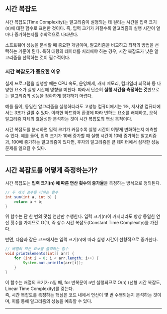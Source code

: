 ## 시간 복잡도
시간 복잡도(Time Complexity)는 알고리즘이 실행되는 데 걸리는 시간을 입력 크기(n)에 대한 함수로 표현한 것이다. 즉, 입력 크기가 커질수록 알고리즘의 실행 시간이 얼마나 증가하는지를 수학적으로 나타낸다.

소프트웨어 성능을 분석할 때 중요한 개념이며, 알고리즘을 비교하고 최적의 방법을 선택하는 기준이 된다. 특히 대량의 데이터를 처리해야 하는 경우, 시간 복잡도가 낮은 알고리즘을 선택하는 것이 필수적이다.

### 시간 복잡도가 중요한 이유
실제 프로그램을 실행할 때는 CPU 속도, 운영체제, 캐시 메모리, 컴파일러 최적화 등 다양한 요소가 실행 시간에 영향을 미친다. 따라서 단순히 **실행 시간을 측정하는 것**만으로는 알고리즘의 성능을 정확하게 평가하기 어렵다.

예를 들어, 동일한 알고리즘을 실행하더라도 고성능 컴퓨터에서는 1초, 저사양 컴퓨터에서는 3초가 걸릴 수 있다. 이러한 하드웨어 환경에 따라 변하는 요소를 배제하고, 오직 알고리즘 자체의 효율성만 분석하는 것이 시간 복잡도의 핵심 목적이다.

시간 복잡도를 분석하면 입력 크기가 커질수록 실행 시간이 어떻게 변화하는지 예측할 수 있다. 예를 들어, 입력 크기가 10배 증가할 때 실행 시간이 10배 증가하는 알고리즘과, 100배 증가하는 알고리즘이 있다면, 후자의 알고리즘은 큰 데이터에서 심각한 성능 문제를 일으킬 수 있다.

-----------------
## 시간 복잡도를 어떻게 측정하는가?
시간 복잡도는 **입력 크기(n) 에 따른 연산 횟수의 증가율**을 측정하는 방식으로 정의된다.
```java
// 두 개의 정수를 더하는 함수
int sum(int a, int b) {
    return a + b;
}
```
위 함수는 단 한 번의 덧셈 연산만 수행한다. 입력 크기(n)이 커지더라도 항상 동일한 연산 횟수를 가지므로 O(1), 즉 상수 시간 복잡도(Constant Time Complexity)를 가진다.

반면, 다음과 같은 코드에서는 입력 크기(n)에 따라 실행 시간이 선형적으로 증가한다.
```java
// 배열의 모든 요소를 출력하는 함수
void printElements(int[] arr) {
    for (int i = 0; i < arr.length; i++) {
        System.out.println(arr[i]);
    }
}
```
이 함수는 배열의 크기가 n일 때, for 반복문이 n번 실행되므로 O(n) (선형 시간 복잡도, Linear Time Complexity)를 갖는다.<br>
즉, 시간 복잡도를 측정하는 핵심은 코드 내에서 연산이 몇 번 수행되는지 분석하는 것이며, 이를 통해 알고리즘의 성능을 예측할 수 있다.

---------------
